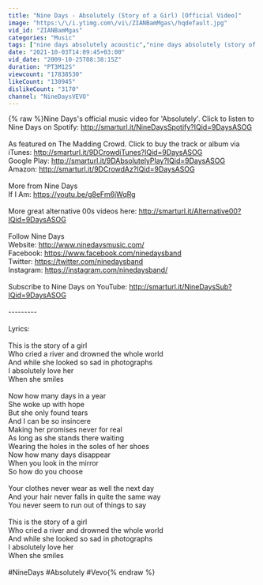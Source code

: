 ```yaml
---
title: "Nine Days - Absolutely (Story of a Girl) [Official Video]"
image: "https:\/\/i.ytimg.com\/vi\/ZIANBamMgas\/hqdefault.jpg"
vid_id: "ZIANBamMgas"
categories: "Music"
tags: ["nine days absolutely acoustic","nine days absolutely (story of a girl)","Nine Days Absolutely live"]
date: "2021-10-03T14:09:45+03:00"
vid_date: "2009-10-25T08:38:15Z"
duration: "PT3M12S"
viewcount: "17838530"
likeCount: "130945"
dislikeCount: "3170"
channel: "NineDaysVEVO"
---
```

{% raw %}Nine Days's official music video for 'Absolutely'. Click to listen to Nine Days on Spotify: <a rel="nofollow" target="blank" href="http://smarturl.it/NineDaysSpotify?IQid=9DaysASOG">http://smarturl.it/NineDaysSpotify?IQid=9DaysASOG</a><br /><br />As featured on The Madding Crowd. Click to buy the track or album via iTunes: <a rel="nofollow" target="blank" href="http://smarturl.it/9DCrowdiTunes?IQid=9DaysASOG">http://smarturl.it/9DCrowdiTunes?IQid=9DaysASOG</a><br />Google Play: <a rel="nofollow" target="blank" href="http://smarturl.it/9DAbsolutelyPlay?IQid=9DaysASOG">http://smarturl.it/9DAbsolutelyPlay?IQid=9DaysASOG</a><br />Amazon: <a rel="nofollow" target="blank" href="http://smarturl.it/9DCrowdAz?IQid=9DaysASOG">http://smarturl.it/9DCrowdAz?IQid=9DaysASOG</a><br /><br />More from Nine Days<br />If I Am: <a rel="nofollow" target="blank" href="https://youtu.be/g8eFm6jWqRg">https://youtu.be/g8eFm6jWqRg</a><br /><br />More great alternative 00s videos here: <a rel="nofollow" target="blank" href="http://smarturl.it/Alternative00?IQid=9DaysASOG">http://smarturl.it/Alternative00?IQid=9DaysASOG</a><br /><br />Follow Nine Days<br />Website: <a rel="nofollow" target="blank" href="http://www.ninedaysmusic.com/">http://www.ninedaysmusic.com/</a><br />Facebook: <a rel="nofollow" target="blank" href="https://www.facebook.com/ninedaysband">https://www.facebook.com/ninedaysband</a><br />Twitter: <a rel="nofollow" target="blank" href="https://twitter.com/ninedaysband">https://twitter.com/ninedaysband</a><br />Instagram: <a rel="nofollow" target="blank" href="https://instagram.com/ninedaysband/">https://instagram.com/ninedaysband/</a><br /><br />Subscribe to Nine Days on YouTube: <a rel="nofollow" target="blank" href="http://smarturl.it/NineDaysSub?IQid=9DaysASOG">http://smarturl.it/NineDaysSub?IQid=9DaysASOG</a><br /><br />---------<br /><br />Lyrics:<br /><br />This is the story of a girl<br />Who cried a river and drowned the whole world<br />And while she looked so sad in photographs<br />I absolutely love her<br />When she smiles<br /><br />Now how many days in a year<br />She woke up with hope<br />But she only found tears<br />And I can be so insincere<br />Making her promises never for real<br />As long as she stands there waiting<br />Wearing the holes in the soles of her shoes<br />Now how many days disappear<br />When you look in the mirror<br />So how do you choose<br /><br />Your clothes never wear as well the next day<br />And your hair never falls in quite the same way<br />You never seem to run out of things to say<br /><br />This is the story of a girl<br />Who cried a river and drowned the whole world<br />And while she looked so sad in photographs<br />I absolutely love her<br />When she smiles<br /><br />#NineDays #Absolutely #Vevo{% endraw %}
